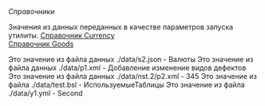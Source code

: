  
*Справочники*

Значения из данных переданных в качестве параметров запуска утилиты.
[Справочник Currency](Catalog/Currency.md)    
[Справочник Goods](Catalog/Goods.md)    


Это значение из файла данных ./data/s2.json - Валюты
Это значение из файла данных ./data/p1.xml -  Добавление изменение видов дефектов
Это значение из файла данных ./data/nst.2/p2.xml - 345
Это значение из файла ./data/test.bsl - ИспользуемыеТаблицы
Это значение из файла ./data/y1.yml - Second




